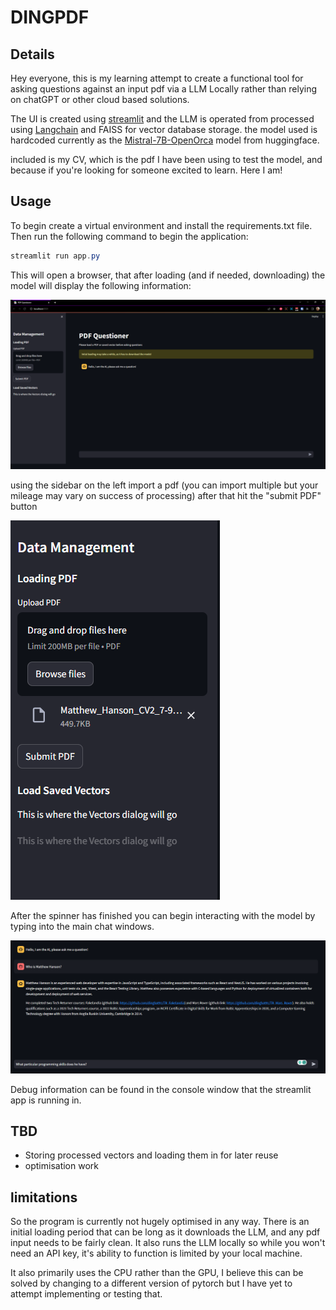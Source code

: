 # DINGPDF

## Details

Hey everyone, this is my learning attempt to create a functional tool for asking questions against an input pdf via a LLM Locally rather than relying on chatGPT or other cloud based solutions.

The UI is created using [streamlit](https://streamlit.io/) and the LLM is operated from processed using [Langchain](https://www.langchain.com/) and FAISS for vector database storage. the model used is hardcoded currently as the [Mistral-7B-OpenOrca](https://huggingface.co/Open-Orca/Mistral-7B-OpenOrca) model from huggingface.

included is my CV, which is the pdf I have been using to test the model, and because if you're looking for someone excited to learn. Here I am!

## Usage

To begin create a virtual environment and install the requirements.txt file. Then run the following command to begin the application:

```powershell
streamlit run app.py
```

This will open a browser, that after loading (and if needed, downloading) the model will display the following information:

![display of the url webpage](readmefiles/Image1.png)

using the sidebar on the left import a pdf (you can import multiple but your mileage may vary on success of processing) after that hit the "submit PDF" button

![image of the sidebar showing an uploaded pdf](readmefiles/Image2.png)

After the spinner has finished you can begin interacting with the model by typing into the main chat windows.

![image of the chat window](readmefiles/Image3.png)

Debug information can be found in the console window that the streamlit app is running in.

## TBD

- Storing processed vectors and loading them in for later reuse
- optimisation work

## limitations

So the program is currently not hugely optimised in any way. There is an initial loading period that can be long as it downloads the LLM, and any pdf input needs to be fairly clean. It also runs the LLM locally so while you won't need an API key, it's ability to function is limited by your local machine.

It also primarily uses the CPU rather than the GPU, I believe this can be solved by changing to a different version of pytorch but I have yet to attempt implementing or testing that.
